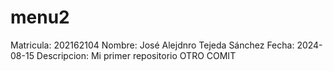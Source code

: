 # menu2
Matricula: 202162104
Nombre: José Alejdnro Tejeda Sánchez
Fecha: 2024-08-15
Descripcion: Mi primer repositorio
OTRO COMIT
